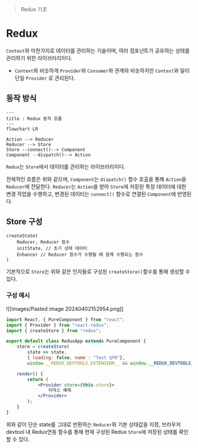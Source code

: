 > Redux 기초

# Redux
`Context`와 마찬가지로 데이터를 관리하는 기술이며, 여러 컴포넌트가 공유하는 상태를 관리하기 위한 라이브러리이다.
- `Context`와 비슷하게 `Provider`와 `Consumer`와 관계와 비슷하지만 `Context`와 달리 단일 `Provider` 로 관리된다.

## 동작 방식
```mermaid
---
title : Redux 동작 흐름
---
flowchart LR

Action --> Reducer
Reducer --> Store
Store --connect()--> Component
Component --dispatch()--> Action
```

`Redux`는 `Store`에서 데이터를 관리하는 라이브러리이다.

전체적인 흐름은 위와 같으며, `Component`는 `dispatch()` 함수 호출을 통해 `Action`을 `Reducer`에 전달한다.
`Reducer`는 `Action`을 받아 `Store`에 저장된 특정 데이터에 대한 변경 작업을 수행하고, 변경된 데이터는 `connect()` 함수로 연결된 `Component`에 반영된다.

## Store 구성
```text
createState(
	Reducer, Reducer 함수
	initState, // 초기 상태 데이터
	Enhancer // Reducer 함수가 수행될 때 함께 수행되는 함수
)
```

기본적으로 `Store`는 위와 같은 인자들로 구성된 `createStore()`함수를 통해 생성할 수 있다.

### 구성 예시
![[images/Pasted image 20240402152954.png]]

```jsx
import React, { PureComponent } from "react";
import { Provider } from "react-redux";
import { createStore } from "redux";

export default class ReduxApp extends PureComponent {
    store = createStore(
        state => state,
        { loading: false, name : "Test 상태"},
        window.__REDUX_DEVTOOLS_EXTENSION__ && window.__REDUX_DEVTOOLS_EXTENSION__());

    render() {
        return (
            <Provider store={this.store}>
                리덕스 예제
            </Provider>
        );
    }
}
```

위와 같이 단순 state를 그대로 반환하는 `Reducer`와 기본 상태값을 지정, 브라우저 devtool 내 Redux연동 함수를 통해 현재 구성된 Redux `Store`에 저장된 상태를 확인할 수 있다.